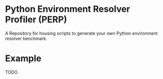 # Python Environment Resolver Profiler (PERP)

A Repository for housing scripts to generate your own Python environment resolver benchmark.

# Example

TODO
